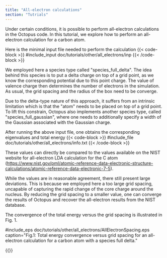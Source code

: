 ```yaml
---
title: "All-electron calculations"
section: "Tutrials"
---
```



Under certain conditions, it is possible to perform all-electron calculations in the Octopus code.
In this tutorial, we explore how to perform an all-electron calculation for a carbon atom.

Here is the minimal input file needed to perform the calculation
{{< code-block >}}
#include_input doc/tutorials/other/all_electrons/inp
{{< /code-block >}}

We employed here a species type called "species_full_delta". The idea behind this species is to put a delta charge on top of a grid point, as we know the corresponding potential due to this point charge.
The value of valence charge then determines the number of electrons in the simulation.
As usual, the grid spacing and the radius of the box need to be converge.

Due to the delta-type nature of this approach, it suffers from an intrinsic limitation which is that the "atom" needs to be placed on top of a grid point. To lift this constrain, Octopus also implements another species type, called "species_full_gaussian", where one needs to additionally specify a width of the Gaussian associated with the Gaussian charge. 

After running the above input file, one obtains the corresponding eigenvalues and total energy
{{< code-block >}}
#include_file doc/tutorials/other/all_electrons/info.txt
{{< /code-block >}}


These values can directly be compared to the values available on the NIST website for all-electron LDA calculation for the C atom (https://www.nist.gov/pml/atomic-reference-data-electronic-structure-calculations/atomic-reference-data-electronic-7-5). 

While the values are in reasonable agreement, there still present large deviations. This is because we employed here a too large grid spacing, uncapable of capturing the rapid change of the core charge around the nucleus. 
By reducing the grid spacing to a smaller value, one can converge the results of Octopus and recover the all-electron results from the NIST database.

The convergence of the total energy versus the grid spacing is illustrated in Fig. 1.

#include_eps doc/tutorials/other/all_electrons/AllElectronSpacing.eps caption="Fig.1: Total energy convergence versus grid spacing for an all-electron calculation for a carbon atom with a species full delta."


{{<tutorial-footer>}}